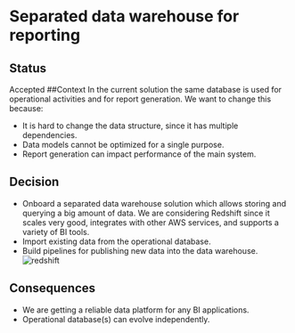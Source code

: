 # Separated data warehouse for reporting
## Status
Accepted
##Context
In the  current solution the same database is used for operational activities and for report generation. We want to change this because:
* It is hard to change the data structure, since it has multiple dependencies.
* Data models cannot be optimized for a single purpose.
* Report generation can impact performance of the main system.
## Decision
* Onboard a separated data warehouse solution which allows storing and querying a big amount of data. We are considering Redshift since it scales very good, integrates with other AWS services, and supports a variety of BI tools.
* Import existing data from the operational database.
* Build pipelines for publishing new data into the data warehouse.
![redshift](https://cdn.sisense.com/wp-content/uploads/aws-redshift-connector.png)
## Consequences
* We are getting a reliable data platform for any BI applications.
* Operational database(s) can evolve independently. 
